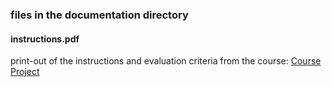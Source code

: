 ### files in the **documentation** directory

#### instructions.pdf

print-out of the instructions and evaluation criteria from the course: [Course Project](https://class.coursera.org/getdata-016/human_grading/view/courses/973758/assessments/3/submissions)  
    